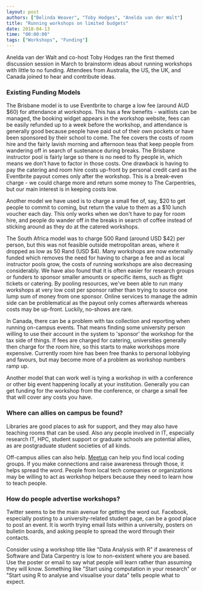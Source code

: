 ```yaml
---
layout: post
authors: ["Belinda Weaver", "Toby Hodges", "Anelda van der Walt"]
title: "Running workshops on limited budgets"
date: 2018-04-13
time: "00:00:00"
tags: ["Workshops", "Funding"]
---
```


Anelda van der Walt and co-host Toby Hodges ran the first themed discussion session in March to brainstorm ideas 
about running workshops with little to no funding. Attendees from Australia, the US, the UK, and Canada joined to hear and 
contribute ideas.

### Existing Funding Models

The Brisbane model is to use Eventbrite to charge a low fee (around AUD $60) for attendance at workshops. This has a few benefits - waitlists can be managed, the booking widget appears in the workshop website, fees can be easily refunded up to a week before the workshop, and attendance is generally good because people have paid out of their own pockets or have been sponsored by their school to come. The fee covers the costs of room hire and the fairly lavish morning and afternoon teas that keep people from wandering off in search of sustenance during breaks. The Brisbane instructor pool is fairly large so there is no need to fly people in, which means we don't have to factor in those costs. One drawback is having to pay the catering and room hire costs up-front by personal credit card as the Eventbrite payout comes only after the workshop. This is a break-even charge - we could charge more and return some money to The Carpentries, but our main interest is in keeping costs low.

Another model we have used is to charge a small fee of, say, $20 to get people to commit to coming, but return the value to them as a $10 lunch voucher each day. This only works when we don't have to pay for room hire, and people do wander off in the breaks in search of coffee instead of sticking around as they do at the catered workshops.

The South Africa model was to charge 500 Rand (around USD $42) per person, but this was not feasible outside metropolitan areas, where it dropped as low as 50 Rand (USD $4). Many workshops are now externally funded which removes the need for having to charge a fee and as local instructor pools grow, the costs of running workshops are also decreasing considerably. We have also found that it is often easier for research groups or funders to sponsor smaller amounts or specific items, such as flight tickets or catering. By pooling resources, we've been able to run many workshops at very low cost per sponsor rather than trying to source one lump sum of money from one sponsor. Online services to manage the admin side can be problematical as the payout only comes afterwards whereas costs may be up-front. Luckily, no-shows are rare.

In Canada, there can be a problem with tax collection and reporting when running on-campus events. That means finding some university person willing to use their account in the system to 'sponsor' the workshop for the tax side of things. If fees are charged for catering, universities generally then charge for the room hire, so this starts to make workshops more expensive. Currently room hire has been free thanks to personal lobbying and favours, but may become more of a problem as workshop numbers ramp up.

Another model that can work well is tying a workshop in with a conference or other big event happening locally at your institution. 
Generally you can get funding for the workshop from the conference, or charge a small fee that will cover any costs you have.

### Where can allies on campus be found?

Libraries are good places to ask for support, and they may also have teaching rooms that can be used. Also any people involved in IT, especially research IT, HPC, student support or graduate schools are potential allies, as are postgraduate student societies of all kinds.

Off-campus allies can also help. [Meetup](https://www.meetup.com/) can help you find local coding groups. If you make connections 
and raise awareness through those, it helps spread the word. People from local tech companies or organizations may be 
willing to act as workshop helpers because they need to learn how to teach people.

### How do people advertise workshops?

Twitter seems to be the main avenue for getting the word out. Facebook, especially posting to a university-related student page, can be a good place to post an event. It is worth trying email lists within a university, posters on bulletin boards, and asking people to spread the word through their contacts.

Consider using a workshop title like "Data Analysis with R" if awareness of Software and Data Carpentry is low to non-existent where you are based. Use the poster or email to say what people will learn rather than assuming they will know. Something like "Start using computation in your research" or "Start using R to analyse and visualise your data" tells people what to expect.
